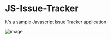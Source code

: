# JS-Issue-Tracker

It's a sample Javascript Issue Tracker application

![image](https://user-images.githubusercontent.com/74255678/215339338-bbf7391f-91f5-4ce4-84b9-88772982158e.png)
